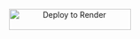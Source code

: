 <p align="center">
    <a href="https://render.com/deploy?repo=https://github.com/nan5ps/AnonXMusic">
        <img src="https://render.com/images/deploy-to-render-button.svg" alt="Deploy to Render" width="220" height="38.45"/>
    </a>
</p>

